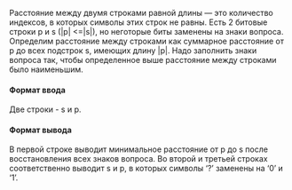 Расстояние между двумя строками равной длины — это количество индексов, в которых символы этих строк не равны.
Есть 2 битовые строки p и s (|p| <=|s|), но неготорые биты заменены на знаки вопроса. Определим расстояние между строками как суммарное расстояние от p до всех подстрок s, имеющих длину |p|. 
Надо заполнить знаки вопроса так, чтобы определенное выше расстояние между строками было наименьшим.

#### Формат ввода
Две строки - s и p.

#### Формат вывода
В первой строке выводит минимальное расстояние от p до s после восстановления всех знаков вопроса.
Во второй и третьей строках соответственно выводит s и p, в которых символы ‘?’ заменены на ‘0’ и ‘1’.
